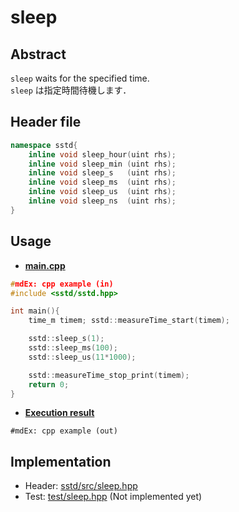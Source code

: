 # sleep
## Abstract
`sleep` waits for the specified time.  
`sleep` は指定時間待機します．

## Header file
```cpp
namespace sstd{
    inline void sleep_hour(uint rhs);
    inline void sleep_min (uint rhs);
    inline void sleep_s   (uint rhs);
    inline void sleep_ms  (uint rhs);
    inline void sleep_us  (uint rhs);
    inline void sleep_ns  (uint rhs);
}
```

## Usage
- <u>**main.cpp**</u>
```cpp
#mdEx: cpp example (in)
#include <sstd/sstd.hpp>

int main(){
    time_m timem; sstd::measureTime_start(timem);

    sstd::sleep_s(1);
    sstd::sleep_ms(100);
    sstd::sleep_us(11*1000);

    sstd::measureTime_stop_print(timem);
    return 0;
}
```
- <u>**Execution result**</u>
```
#mdEx: cpp example (out)
```

## Implementation
- Header: [sstd/src/sleep.hpp](https://github.com/admiswalker/SubStandardLibrary-SSTD-/blob/master/sstd/src/sleep.hpp)
- Test: [test/sleep.hpp](https://github.com/admiswalker/SubStandardLibrary-SSTD-/blob/master/test/sleep.hpp)
  (Not implemented yet)

